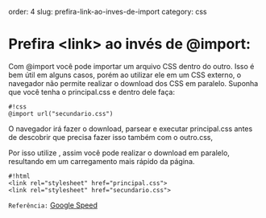 order: 4
slug: prefira-link-ao-inves-de-import
category: css

# Prefira &lt;link&gt; ao invés de @import:

Com @import você pode importar um arquivo CSS dentro do outro. Isso é bem útil em alguns casos, porém ao utilizar ele em um CSS externo, o navegador não permite realizar o download dos CSS em paralelo. Suponha que você tenha o principal.css e dentro dele faça:

	#!css
	@import url("secundario.css")

O navegador irá fazer o download, parsear e executar principal.css antes de descobrir que precisa fazer isso também com o outro.css,

Por isso utilize <link>, assim você pode realizar o download em paralelo, resultando em um carregamento mais rápido da página.

	#!html
	<link rel="stylesheet" href="principal.css">
	<link rel="stylesheet" href="secundario.css">

`Referência:` [Google Speed](http://code.google.com/speed/page-speed/docs/rtt.html#AvoidCssImport)